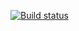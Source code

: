 [![Build status](https://ci.appveyor.com/api/projects/status/sxrt6mss2ssx4ccb/branch/main?svg=true)](https://ci.appveyor.com/project/MikiSveta/ajs-4-2/branch/main)